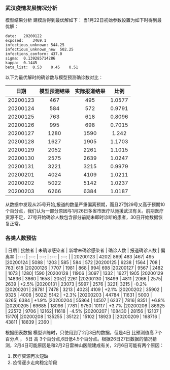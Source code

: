 ### 武汉疫情发展情况分析

模型结果分析
建模后得到最优解如下：
当1月22日初始参数设置为如下时得到最优解：
```
date:	20200122
exposed:	3469.1
infectious_unknown:	544.25
infectious_unknown_new	502.25
infections_conform:	437.0
sigma:	0.139285714286
kappa:	0.1445
beta_list:	0.53	0.45	0.51
```
以下为最优解时的确诊数与模型预测确诊数对比：

|日期| 模型预测结果 | 实际报道结果 | 比例 |
| :--:| :--: | :--:| :--: |
|20200123 | 467 | 495 | 1.0577|
|20200124 | 584 | 572 | 0.9791|
|20200125 | 763 | 618 | 0.8096|
|20200126 | 995 | 698 | 0.7015|
|20200127 | 1280 | 1590 | 1.242|
|20200128 | 1627 | 1905 | 1.1703|
|20200129 | 2052 | 2261 | 1.1015|
|20200130 | 2575 | 2639 | 1.0247|
|20200131 | 3221 | 3215 | 0.9979|
|20200201 | 4024 | 4109 | 1.0211|
|20200202 | 5022 | 5142 | 1.0237|
|20200203 | 6266 | 6384 | 1.0187|

从数据中发现从25号开始,报道的数量严重偏离预期，而且27到29号又高于预期10个百分点，我们认为一部分原因与1月26日多省市医疗队驰援武汉有关。前期医疗资源不足，27号开始确诊人数包含部分前期未即时诊断的患者，30日开始数据恢复正常。

### 各类人数预估

| 日期 |  接触者 |  未确诊感染者 |  新增未确诊感染者 | 确诊人数 | 报道确诊人数 | 偏离率
| :--: | :--: | :--: | :--: | :--: | 
| 20200123 | 	4202|	869|	483	|467| 495
|20200124 | 5088 | 1203 | 585 | 584 | 572
|20200125 | 6238 | 1564 | 708 | 763| 618
|20200126 | 7707 | 1981 | 868 | 994| 698
|20200127 | 9567 | 2482 | 1073 | 1280| 1590
|20200128 | 11906 | 3097 | 1332 | 1627| 1905
|20200129 | 14836 | 3860 | 1658 | 2052| 2261
|20200130 | 18499 | 4811 | 2066 | 2575| 2639 | +2.5%
|20200131 | 23073 | 5997 | 2576 | 3221| 3215 | -0.2%
|20200201 | 28781 | 7478 | 3213 | 4023| 4109 | +2.1%
|20200202 | 35902 | 9325 | 4008 | 5022| 5142 |  +2.3%
|20200203 | 44784 | 11631 | 5000 | 6265| 6384 | +1.9%
|20200204 | 55864 | 14507 | 6237 | 7816| 8351 | +6.8%
|20200205 | 69685 | 18096 | 7781 | 9750| 10117 | +3.7%
|20200206 | 86925 | 22572 | 9706 | 12162| 11618 | -4.5%
|20200207 | 108430 | 28156 | 12107 | 15170|
|20200208 | 135255 | 35122 | 15102 | 18923 |
|20200209 | 168716 | 43811 | 18839 | 2360 |

根据图表数据 
模型训练时，只使用到了2月3日的数据，但是4日 比预测值高 7个百分点 ， 5日 高 3个百分点,6日低4.5个百分点。根据26日27日数据的情况猜测，2月4日可能原因是和2月2日雷神山医院建成有关，2月6日可能有两个原因：

1. 医疗资源再次短缺
2. 疫情逐步走向稳定阶段